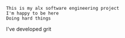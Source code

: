 ~~~~
This is my alx software engineering project
I'm happy to be here
Doing hard things
~~~~
I've developed grit
~~~~
